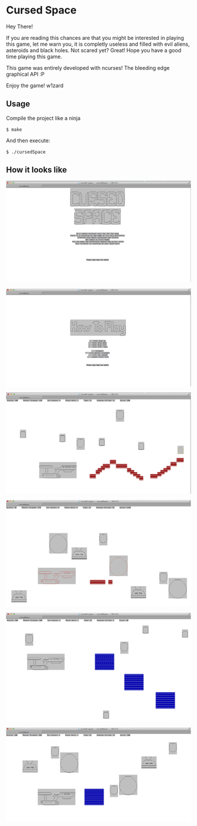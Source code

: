 # Cursed Space

Hey There!

If you are reading this chances are that you might be interested in playing this game, let me warn you, it is completly useless and filled with evil aliens, asteroids and black holes. Not scared yet? Great! Hope you have a good time playing this game.

This game was entirely developed with ncurses! The bleeding edge graphical API :P

Enjoy the game!
w1zard


## Usage

Compile the project like a ninja

    $ make

And then execute:

    $ ./cursedSpace

## How it looks like

![alt tag](https://raw.githubusercontent.com/carlos4ndre/cursed-space/master/demo/menu.png)

![alt tag](https://raw.githubusercontent.com/carlos4ndre/cursed-space/master/demo/menu2.png)

![alt tag](https://raw.githubusercontent.com/carlos4ndre/cursed-space/master/demo/photon-torpedo.png)

![alt tag](https://raw.githubusercontent.com/carlos4ndre/cursed-space/master/demo/photon-torpedo2.png)

![alt tag](https://raw.githubusercontent.com/carlos4ndre/cursed-space/master/demo/ion-cannon.png)

![alt tag](https://raw.githubusercontent.com/carlos4ndre/cursed-space/master/demo/ion-cannon2.png)
